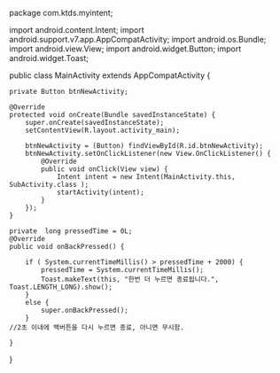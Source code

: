 package com.ktds.myintent;

import android.content.Intent;
import android.support.v7.app.AppCompatActivity;
import android.os.Bundle;
import android.view.View;
import android.widget.Button;
import android.widget.Toast;

public class MainActivity extends AppCompatActivity {

    private Button btnNewActivity;

    @Override
    protected void onCreate(Bundle savedInstanceState) {
        super.onCreate(savedInstanceState);
        setContentView(R.layout.activity_main);

        btnNewActivity = (Button) findViewById(R.id.btnNewActivity);
        btnNewActivity.setOnClickListener(new View.OnClickListener() {
            @Override
            public void onClick(View view) {
                Intent intent = new Intent(MainActivity.this, SubActivity.class );
                startActivity(intent);
            }
        });
    }

    private  long pressedTime = 0L;
    @Override
    public void onBackPressed() {

        if ( System.currentTimeMillis() > pressedTime + 2000) {
            pressedTime = System.currentTimeMillis();
            Toast.makeText(this, "한번 더 누르면 종료됩니다.", Toast.LENGTH_LONG).show();
        }
        else {
            super.onBackPressed();
        }
    //2초 이내에 백버튼을 다시 누르면 종료, 아니면 무시함.

    }
}
